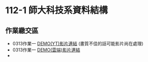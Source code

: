 # 112-1 師大科技系資料結構
## 作業繳交區
*   0313作業一 [DEMO(YT)影片連結](https://youtu.be/NiAC3Ofhz4Y) (畫質不佳的話可能影片尚在處理)
*   0313作業一 [DEMO(雲端)影片連結](https://drive.google.com/file/d/1k0yWs3oSj_9V5FL3TNXei-jSCpr0ohBB/view?usp=sharing)
*   


